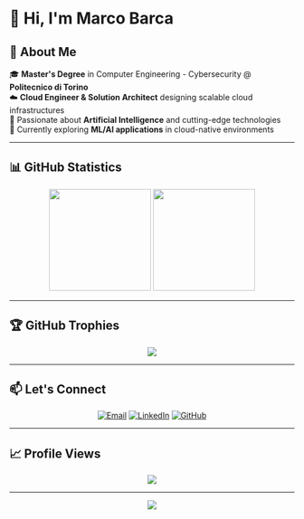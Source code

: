 # 👋 Hi, I'm Marco Barca

## 🚀 About Me

🎓 **Master's Degree** in Computer Engineering - Cybersecurity @ **Politecnico di Torino**  
☁️ **Cloud Engineer & Solution Architect** designing scalable cloud infrastructures  
🧠 Passionate about **Artificial Intelligence** and cutting-edge technologies  
🌱 Currently exploring **ML/AI applications** in cloud-native environments  

---

## 📊 GitHub Statistics

<div align="center">
  <img height="180em" src="https://github-readme-streak-stats.herokuapp.com/?user=marcobarca&theme=react&hide_border=true" />
  <img height="180em" src="https://github-readme-stats.vercel.app/api?username=marcobarca&show_icons=true&theme=react&hide_border=true&count_private=true" />
</div>

---

## 🏆 GitHub Trophies

<div align="center">
  <img src="https://github-profile-trophy.vercel.app/?username=marcobarca&theme=darkhub&no-frame=true&no-bg=true&row=1&column=7" />
</div>

---

## 📫 Let's Connect

<div align="center">

[![Email](https://img.shields.io/badge/Email-marcobarca1995@gmail.com-D14836?style=for-the-badge&logo=gmail&logoColor=white)](mailto:marcobarca1995@gmail.com)
[![LinkedIn](https://img.shields.io/badge/LinkedIn-Marco_Barca-0A66C2?style=for-the-badge&logo=linkedin&logoColor=white)](https://www.linkedin.com/in/marco-barca)
[![GitHub](https://img.shields.io/badge/GitHub-marcobarca-181717?style=for-the-badge&logo=github&logoColor=white)](https://github.com/marcobarca)

</div>

---

## 📈 Profile Views

<div align="center">

![](https://komarev.com/ghpvc/?username=marcobarca&color=5D95F6&style=for-the-badge&label=Profile+Views)

</div>

---

<div align="center">
  <img src="https://capsule-render.vercel.app/api?type=waving&color=5D95F6&height=100&section=footer" />
</div>

